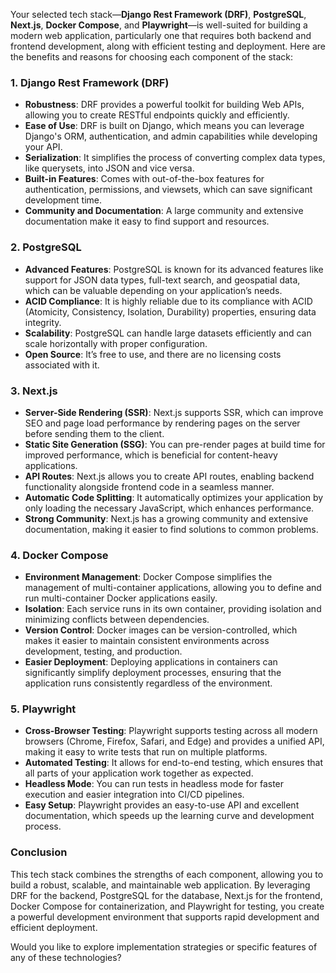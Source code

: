 Your selected tech stack—**Django Rest Framework (DRF)**, **PostgreSQL**, **Next.js**, **Docker Compose**, and **Playwright**—is well-suited for building a modern web application, particularly one that requires both backend and frontend development, along with efficient testing and deployment. Here are the benefits and reasons for choosing each component of the stack:

### 1. Django Rest Framework (DRF)
- **Robustness**: DRF provides a powerful toolkit for building Web APIs, allowing you to create RESTful endpoints quickly and efficiently.
- **Ease of Use**: DRF is built on Django, which means you can leverage Django's ORM, authentication, and admin capabilities while developing your API.
- **Serialization**: It simplifies the process of converting complex data types, like querysets, into JSON and vice versa.
- **Built-in Features**: Comes with out-of-the-box features for authentication, permissions, and viewsets, which can save significant development time.
- **Community and Documentation**: A large community and extensive documentation make it easy to find support and resources.

### 2. PostgreSQL
- **Advanced Features**: PostgreSQL is known for its advanced features like support for JSON data types, full-text search, and geospatial data, which can be valuable depending on your application’s needs.
- **ACID Compliance**: It is highly reliable due to its compliance with ACID (Atomicity, Consistency, Isolation, Durability) properties, ensuring data integrity.
- **Scalability**: PostgreSQL can handle large datasets efficiently and can scale horizontally with proper configuration.
- **Open Source**: It’s free to use, and there are no licensing costs associated with it.

### 3. Next.js
- **Server-Side Rendering (SSR)**: Next.js supports SSR, which can improve SEO and page load performance by rendering pages on the server before sending them to the client.
- **Static Site Generation (SSG)**: You can pre-render pages at build time for improved performance, which is beneficial for content-heavy applications.
- **API Routes**: Next.js allows you to create API routes, enabling backend functionality alongside frontend code in a seamless manner.
- **Automatic Code Splitting**: It automatically optimizes your application by only loading the necessary JavaScript, which enhances performance.
- **Strong Community**: Next.js has a growing community and extensive documentation, making it easier to find solutions to common problems.

### 4. Docker Compose
- **Environment Management**: Docker Compose simplifies the management of multi-container applications, allowing you to define and run multi-container Docker applications easily.
- **Isolation**: Each service runs in its own container, providing isolation and minimizing conflicts between dependencies.
- **Version Control**: Docker images can be version-controlled, which makes it easier to maintain consistent environments across development, testing, and production.
- **Easier Deployment**: Deploying applications in containers can significantly simplify deployment processes, ensuring that the application runs consistently regardless of the environment.

### 5. Playwright
- **Cross-Browser Testing**: Playwright supports testing across all modern browsers (Chrome, Firefox, Safari, and Edge) and provides a unified API, making it easy to write tests that run on multiple platforms.
- **Automated Testing**: It allows for end-to-end testing, which ensures that all parts of your application work together as expected.
- **Headless Mode**: You can run tests in headless mode for faster execution and easier integration into CI/CD pipelines.
- **Easy Setup**: Playwright provides an easy-to-use API and excellent documentation, which speeds up the learning curve and development process.

### Conclusion
This tech stack combines the strengths of each component, allowing you to build a robust, scalable, and maintainable web application. By leveraging DRF for the backend, PostgreSQL for the database, Next.js for the frontend, Docker Compose for containerization, and Playwright for testing, you create a powerful development environment that supports rapid development and efficient deployment. 

Would you like to explore implementation strategies or specific features of any of these technologies?
